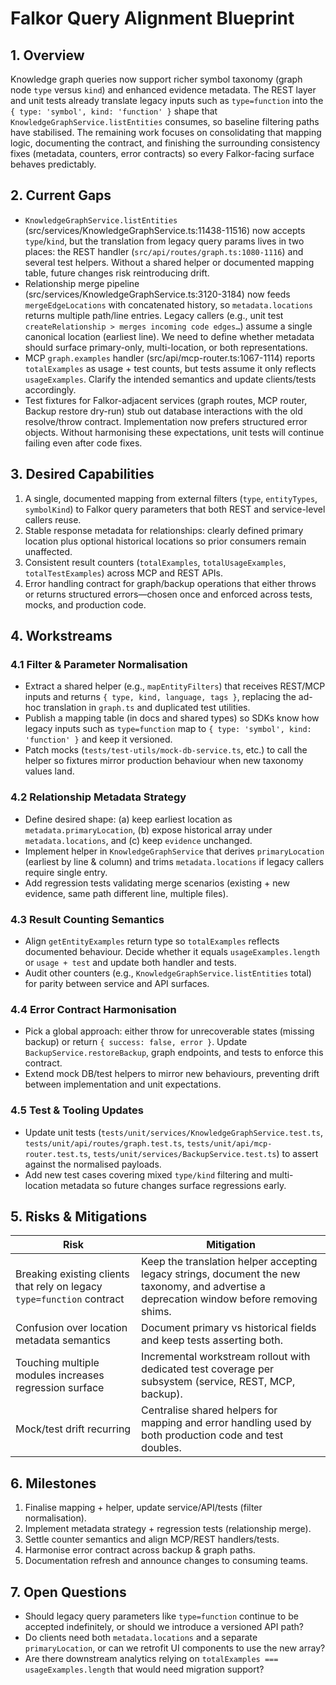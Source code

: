# Falkor Query Alignment Blueprint

## 1. Overview
Knowledge graph queries now support richer symbol taxonomy (graph node `type` versus `kind`) and enhanced evidence metadata. The REST layer and unit tests already translate legacy inputs such as `type=function` into the `{ type: 'symbol', kind: 'function' }` shape that `KnowledgeGraphService.listEntities` consumes, so baseline filtering paths have stabilised. The remaining work focuses on consolidating that mapping logic, documenting the contract, and finishing the surrounding consistency fixes (metadata, counters, error contracts) so every Falkor-facing surface behaves predictably.

## 2. Current Gaps
- `KnowledgeGraphService.listEntities` (src/services/KnowledgeGraphService.ts:11438-11516) now accepts `type`/`kind`, but the translation from legacy query params lives in two places: the REST handler (`src/api/routes/graph.ts:1080-1116`) and several test helpers. Without a shared helper or documented mapping table, future changes risk reintroducing drift.
- Relationship merge pipeline (src/services/KnowledgeGraphService.ts:3120-3184) now feeds `mergeEdgeLocations` with concatenated history, so `metadata.locations` returns multiple path/line entries. Legacy callers (e.g., unit test `createRelationship > merges incoming code edges…`) assume a single canonical location (earliest line). We need to define whether metadata should surface primary-only, multi-location, or both representations.
- MCP `graph.examples` handler (src/api/mcp-router.ts:1067-1114) reports `totalExamples` as usage + test counts, but tests assume it only reflects `usageExamples`. Clarify the intended semantics and update clients/tests accordingly.
- Test fixtures for Falkor-adjacent services (graph routes, MCP router, Backup restore dry-run) stub out database interactions with the old resolve/throw contract. Implementation now prefers structured error objects. Without harmonising these expectations, unit tests will continue failing even after code fixes.

## 3. Desired Capabilities
1. A single, documented mapping from external filters (`type`, `entityTypes`, `symbolKind`) to Falkor query parameters that both REST and service-level callers reuse.
2. Stable response metadata for relationships: clearly defined primary location plus optional historical locations so prior consumers remain unaffected.
3. Consistent result counters (`totalExamples`, `totalUsageExamples`, `totalTestExamples`) across MCP and REST APIs.
4. Error handling contract for graph/backup operations that either throws or returns structured errors—chosen once and enforced across tests, mocks, and production code.

## 4. Workstreams
### 4.1 Filter & Parameter Normalisation
- Extract a shared helper (e.g., `mapEntityFilters`) that receives REST/MCP inputs and returns `{ type, kind, language, tags }`, replacing the ad-hoc translation in `graph.ts` and duplicated test utilities.
- Publish a mapping table (in docs and shared types) so SDKs know how legacy inputs such as `type=function` map to `{ type: 'symbol', kind: 'function' }` and keep it versioned.
- Patch mocks (`tests/test-utils/mock-db-service.ts`, etc.) to call the helper so fixtures mirror production behaviour when new taxonomy values land.

### 4.2 Relationship Metadata Strategy
- Define desired shape: (a) keep earliest location as `metadata.primaryLocation`, (b) expose historical array under `metadata.locations`, and (c) keep `evidence` unchanged.
- Implement helper in `KnowledgeGraphService` that derives `primaryLocation` (earliest by line & column) and trims `metadata.locations` if legacy callers require single entry.
- Add regression tests validating merge scenarios (existing + new evidence, same path different line, multiple files).

### 4.3 Result Counting Semantics
- Align `getEntityExamples` return type so `totalExamples` reflects documented behaviour. Decide whether it equals `usageExamples.length` or `usage + test` and update both handler and tests.
- Audit other counters (e.g., `KnowledgeGraphService.listEntities` total) for parity between service and API surfaces.

### 4.4 Error Contract Harmonisation
- Pick a global approach: either throw for unrecoverable states (missing backup) or return `{ success: false, error }`. Update `BackupService.restoreBackup`, graph endpoints, and tests to enforce this contract.
- Extend mock DB/test helpers to mirror new behaviours, preventing drift between implementation and unit expectations.

### 4.5 Test & Tooling Updates
- Update unit tests (`tests/unit/services/KnowledgeGraphService.test.ts`, `tests/unit/api/routes/graph.test.ts`, `tests/unit/api/mcp-router.test.ts`, `tests/unit/services/BackupService.test.ts`) to assert against the normalised payloads.
- Add new test cases covering mixed `type/kind` filtering and multi-location metadata so future changes surface regressions early.

## 5. Risks & Mitigations
| Risk | Mitigation |
| --- | --- |
| Breaking existing clients that rely on legacy `type=function` contract | Keep the translation helper accepting legacy strings, document the new taxonomy, and advertise a deprecation window before removing shims. |
| Confusion over location metadata semantics | Document primary vs historical fields and keep tests asserting both. |
| Touching multiple modules increases regression surface | Incremental workstream rollout with dedicated test coverage per subsystem (service, REST, MCP, backup). |
| Mock/test drift recurring | Centralise shared helpers for mapping and error handling used by both production code and test doubles. |

## 6. Milestones
1. Finalise mapping + helper, update service/API/tests (filter normalisation).
2. Implement metadata strategy + regression tests (relationship merge).
3. Settle counter semantics and align MCP/REST handlers/tests.
4. Harmonise error contract across backup & graph paths.
5. Documentation refresh and announce changes to consuming teams.

## 7. Open Questions
- Should legacy query parameters like `type=function` continue to be accepted indefinitely, or should we introduce a versioned API path?
- Do clients need both `metadata.locations` and a separate `primaryLocation`, or can we retrofit UI components to use the new array?
- Are there downstream analytics relying on `totalExamples === usageExamples.length` that would need migration support?
